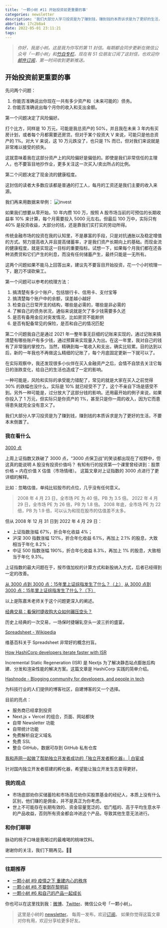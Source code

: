 ```yaml
---
title: '一颗小树 #11 开始投资前更重要的事'
categories: newsletter
description: '我们大部分人学习投资是为了赚到钱，赚到钱的本质诉求是为了更好的生活，不要本末倒置了。'
abbrlink: 17c2b8a4
date: 2022-05-01 23:11:21
tags:
---
```

> *你好，我是小树。这是我为你写的第 11 封信。每期都会同步更新在微信公众号「一颗小树」和[竹白专栏](https://xiaoshu.zhubai.love)。现在有 51 位朋友订阅了这封信，也欢迎你[邮件订阅](https://xiaoshu.zhubai.love)，第一时间收到更新推送。*

## 开始投资前更重要的事
先问两个问题：
1. 你能否准确说出你现在一共有多少资产和（未来可能的）债务。
2. 你能否准确说出每个月你的收入和支出金额。

第一个问题决定了风险偏好。

打个比方，同样是 10 万元，可能是我总资产的 50%，并且我在未来 3 年内有买房计划，或者每个月都需要还房贷。但对于某个投资大 V 来说，可能只是他总资产的 1%。对大 V 来说，这 10 万元跌没了，也只是 1% 而已，但对我们来说就是非常难以接受的损失。

这就意味着我在这部分资产上的风险偏好是偏低的。即使是我们非常信任的主理人，也不要盲目地抄作业，更多关注这一次买入/卖出所占的比例。

第二个问题决定了现金流的健康程度。

这封信的读者大多数应该都是普通的打工人，每月的工资还是我们主要的收入来源。

我们再来用数据来举例：
![invest](/images/newsletter-11/1.png)

如果我们想要从零开始，10 年内攒 100 万，按照 A 股市场当前的可预估的长期收益率 10% 来计算，每个月需要投入 5000 元左右。但最后 100 万中，实际只有 40% 是投资收益，大部分的钱，还是靠我们实打实的劳动所得。

传统金融市场的投资在我的认知里，不是暴富的手段，只是对抗通胀以及稳定增值的方式。努力提高收入并且提高储蓄率，才是我们资产长期向上的基础。而现金流的健康程度，就是实现这一目标的重要指标。试想一下，如果每个月我们都在还各种消费贷和它们产生的利息，而没有任何储蓄产生，最终只能是一无所有。

这两个问题如果不能马上回答出来，建议先不要盲目开始投资，花一个小时梳理一下，磨刀不误砍柴工。

第一个问题可以参考的梳理方法：
1. 搞清楚有多少个账户，包括银行卡、信用卡、支付宝等
2. 搞清楚每个账户中的余额，误差越小越好
3. 检查自己日常开支的结构，哪些是必需的，哪些是非必需的
4. 了解自己的债务状况，通俗来说就是欠了多少钱需要多久还
5. 是否有备用金应对突发情况，比如房贷不能断供
6. 是否有配备常见的保险，是否和自己的情况匹配

第二个问题我自己是通过 2021 年一整年事无巨细的记账来实现的，通过记账来搞清楚有哪些账户有多少钱，通过预算来实现量入为出。在这一年里，我对自己的钱有了非常强的掌控力。当然，精确到每一笔收入和支出，确实比较累。目的达到以后，新的一年我也不再做这么精细的记账了，每个月底固定更新一下就可以了。

在实际观察中，我还发现很多小伙伴在买入金融资产之后，会情不自禁去关注它每日的涨跌变化，给自己的生活也造成了一定的影响。

一种可能是，风险和实际的承受能力错配了，常见的就是大家在买入之前觉得 30% 的跌幅也没什么，实际是 10% 就已经受不了了，这个不亲自下场是感受不到。另外一种可能是，过分放大了这部分钱的影响。还用最开始的例子来说，如果你投入了 1 万元，但实际只是你资产的 1%，甚至只是你一周的收入，因为它而患得患失就完全没有意义了。

我们大部分人学习投资是为了赚到钱，赚到钱的本质诉求是为了更好的生活，不要本末倒置了。

### 我在看什么

[3000 点](http://mp.weixin.qq.com/s?__biz=MzIzNTQ4ODg4OA==&mid=2247487719&idx=1&sn=03c76d24cc4f190e97dbe3a7831b2f8b&chksm=e8e703f0df908ae61b3451079c6032295e217b77b7447f4711d1ddae36cc85ca7e15865206fa&mpshare=1&scene=1&srcid=0501rAOkLHQNw3VPQuK9LreW&sharer_sharetime=1651410866803&sharer_shareid=4c63140522fe404b48188e25cc789c37#rd)

上周上证指数又跌破了 3000 点，“3000 点保卫战”的笑谈都出现在了视野中，但这真的能说明 A 股没有投资价值吗？
有知有行的投资第一个课里曾经讲到：股票价格 = 内在价值 X 估值（市场情绪）。
这篇文章对上证指数的 3000 点进行了更详细的解释。

比如：忽略估值，单纯比较股市的点位，几乎没有任何意义。
> 2008 年 4 月 23 日，全市场 PE 为 40 倍，PB 为 3.5 倍。 
> 2022 年 4 月 29 日，全市场 PE 为 26 倍，PB 为 1.8 倍。
> 2008 年底，全市场 PE 为 22 倍，PB 为 1.9 倍，可以认为和现在股市的估值差不太多。

但从 2008 年 12 月 31 日到 2022 年 4 月 29 日：
- 上证指数涨幅 67%，折合年化收益 4%；
- 沪深 300 指数涨幅 121%，折合年化收益 6.1%，再加上 2.1% 的股息，大致相当于年化 8.2%；
- 中证 500 指数涨幅 190%，折合年化收益 8.3%，再加上 1% 的股息，大致相当于年化 9.3%。

上证指数的最大问题在于，按市值加权的计算方式和新股纳入方式，后者已经得到一定的改善。

[从 3000 点到 3000 点：15年里上证综指发生了什么？（上）](http://mp.weixin.qq.com/s?__biz=MzI1MjI5NDI4OA==&mid=2247486025&idx=1&sn=d2f70dfbb0f1f94546ccbc6b95ddf19c&chksm=e9e4afb6de9326a0202b2ee05fb61b27c1376b2b988df600d3714e729aa70fd299b05d1582fa&mpshare=1&scene=1&srcid=0430Aoh52fjLYVY36uDlV8Mw&sharer_sharetime=1651288917388&sharer_shareid=4c63140522fe404b48188e25cc789c37#rd)
[从 3000 点到 3000 点：15年里上证综指发生了什么？（下）](http://mp.weixin.qq.com/s?__biz=MzI1MjI5NDI4OA==&mid=2247486025&idx=2&sn=a6172462f0cecde14ebf0ca516b3ce20&chksm=e9e4afb6de9326a08927460801f1b58d10c9e9bcb54177673000f302f8383738fa65045113fb&mpshare=1&scene=1&srcid=0430RE8TvzmaQtfp3c1Nk61l&sharer_sharetime=1651288922064&sharer_shareid=4c63140522fe404b48188e25cc789c37#rd)

以上是陈嘉禾老师关于这个问题更深入的阐述。

[经典交易：看保时捷收购大众如何碾压空头？](http://mp.weixin.qq.com/s?__biz=MzI0NjIzMjUzNA==&mid=2653386058&idx=1&sn=6355ef263c2fe23252080137e5375b5d&chksm=f291b1f3c5e638e5e9e07f00fdf10cba5f635d3b6eb87e721bf62c6abab122e92ca79388b8cd&mpshare=1&scene=1&srcid=0426eO8dfaFNUWAD6uheA1yr&sharer_sharetime=1650932880137&sharer_shareid=4c63140522fe404b48188e25cc789c37#rd)

历史上经典的一次交易，一场保时捷辗轧空头一波三折的盛宴。

[Spreadsheet - Wikipedia](https://en.wikipedia.org/wiki/Spreadsheet)

维基百科关于 Spreadsheet 非常好的概念扫盲。

[How HashiCorp developers iterate faster with ISR](https://vercel.com/blog/how-hashicorp-developers-iterate-faster-with-isr)

Incremental Static Regeneration (ISR) 是 Nextjs 为了解决静态站点膨胀后构建、分发和渲染性能的解决方案。这篇文章是 HashiCorp 实践的简单介绍。

[Hashnode - Blogging community for developers, and people in tech](https://hashnode.com/)

为科技行业的人们提供的博客社区，自建博客的又一个选择。

目前的亮点：
- 服务商已经拿到投资
- Next.js + Vercel 的组合，页面、网站都快
- 自带 Newsletter 功能
- 自带统计功能
- 免费解析自定义域名
- 免费 SSL
- 整合 GitHub，数据可存到 GitHub 私有仓库

[我和声网一起做了帮助独立开发者成功的「独立开发者孵化器」 | 白宦成](https://www.ixiqin.com/2022/04/26/incubator/)

针对国内独立开发者搭建的孵化器，希望能让独立开发生态变得更好。

### 我的观点

- 市场底部劝你买储蓄险和市场高位劝你买股票基金的经纪人，本质上没有什么区别，他们赚的是佣金，并不是真正为你考虑。
- 世上不可能存在长期有效的、资金容量宽泛的、低门槛的、高于平均生意水平的产品收益，否则所有资金都会冲进这个产品，导致其他生意无法进行。

### 和你们聊聊

脉动的桃子口味是我喝过的最难喝的桃味饮料。

谢谢你的关注，我们下期再见。👋🏻

---

### 往期推荐
- [一颗小树 #9 疫情之下 重建内心的秩序](https://xiaoshu.zhubai.love/posts/2127657453835132928)
- [一颗小树 #8 不要倒在黎明前](https://xiaoshu.zhubai.love/posts/2125116827176398848)
- [一颗小树 #6 和自己的产品一起成长](https://xiaoshu.zhubai.love/posts/2120043452577370112)

你也可以在这里找到我：[微博](https://weibo.com/u/5361470927)、[Twitter](https://twitter.com/yeshu_in_future)、微信公众号「一颗小树」。

> 这里是小树的 [newsletter](https://xiaoshu.zhubai.love)。 每周一发布，欢迎[订阅](https://xiaoshu.zhubai.love)。
> 如果你觉得这篇文章对你有用，欢迎分享给更多好友。
